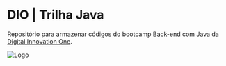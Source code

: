 
# DIO | Trilha Java

Repositório para armazenar códigos do bootcamp Back-end com Java da [Digital Innovation One](https://www.dio.me/).



![Logo](https://lh5.googleusercontent.com/proxy/Z-4qm-b1MSSRd3KYzTYMvsVffYE276jDwUcwZLY6QwJpJxBcuHr28E1RQx7jPaku8_nzY7X3Nio3UPxRrBKV3dcsdsdGKEIjnxiXPEmx6NOZckwInVa3vGl-ci7B5OQ5pAkbOG_T7ly3BDPJeibReu0uQJib)

